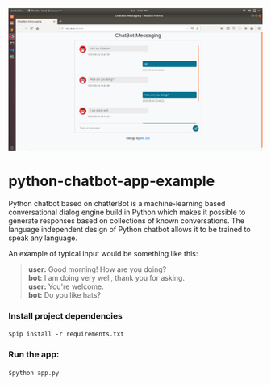 ![Screenshot](screenshot.png)

# python-chatbot-app-example

Python chatbot based on chatterBot is a machine-learning based conversational dialog engine build in
Python which makes it possible to generate responses based on collections of
known conversations. The language independent design of Python chatbot allows it
to be trained to speak any language.

An example of typical input would be something like this:

> **user:** Good morning! How are you doing?  
> **bot:**  I am doing very well, thank you for asking.  
> **user:** You're welcome.  
> **bot:** Do you like hats?  


### Install project dependencies
`$pip install -r requirements.txt`

### Run the app:
`$python app.py`



